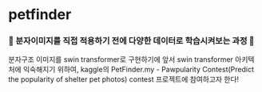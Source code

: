 # petfinder

### 🌿 분자이미지를 직접 적용하기 전에 다양한 데이터로 학습시켜보는 과정 🌿
분자구조 이미지를 swin transformer로 구현하기에 앞서 swin transformer 아키텍처에 익숙해지기 위하여, 
kaggle의 PetFinder.my - Pawpularity Contest(Predict the popularity of shelter pet photos) contest 프로젝트에 참여하고자 한다!
